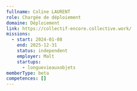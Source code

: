```yaml
---
fullname: Coline LAURENT
role: Chargée de déploiement
domaine: Déploiement
link: https://collectif-encore.collective.work/
missions:
  - start: 2024-01-08
    end: 2025-12-31
    status: independent
    employer: Malt
    startups:
      - longuevieauxobjets
memberType: beta
competences: []
---
```

